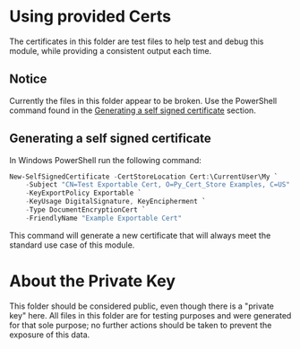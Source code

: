 # Using provided Certs

The certificates in this folder are test files to help test and debug this module, while providing a consistent output each time.
## Notice

Currently the files in this folder appear to be broken. Use the PowerShell command found in the [Generating a self signed certificate](#generating-a-self-signed-certificate) section.

## Generating a self signed certificate

In Windows PowerShell run the following command:

```powershell
New-SelfSignedCertificate -CertStoreLocation Cert:\CurrentUser\My `
    -Subject "CN=Test Exportable Cert, O=Py_Cert_Store Examples, C=US" `
    -KeyExportPolicy Exportable `
    -KeyUsage DigitalSignature, KeyEncipherment `
    -Type DocumentEncryptionCert `
    -FriendlyName "Example Exportable Cert"
```

This command will generate a new certificate that will always meet the standard use case of this module.

<!-- When prompted for the password enter: `pass1234`.

Re-generating the .p12 from the other provided cert files:
- Regenerate the certiticate .pem:
  - `openssl req -x509 -new -key private_key.pem -days 365 -out certificate.crt -addext "keyUsage = digitalSignature, keyEncipherment, dataEncipherment, cRLSign, keyCertSign" -addext "extendedKeyUsage = serverAuth, clientAuth"`
- Generate the .p12 files:
  - `openssl pkcs12 -export -out certificate.p12 -inkey private_key.pem -in certificate.crt -name "Rust Test Cert" -passout pass:pass1234`

## Windows: Certificate Import

1. Double click on a `.p12` file
2. Install for the current user
3. Advance to the `Private Key Protection` page of the installer (This page will have a password box)
  1. Enter the certificate's password (when using the `.p12`s from this repo the password is set to: `pass1234`)
4. Advance all the way to the `Completing the Certificate Import Wizard` page and click `Finish`

## Windows: PowerShell

1. Open Powershell
2. Save the password as an environment variable: `$password = ConvertTo-SecureString -String "pass1234" -AsPlainText -Force`
3. Enter the import command: `Import-PfxCertificate -FilePath "C:\path\to\certificate.p12" -CertStoreLocation Cert:\CurrentUser\My -Exportable -Password $password`
  1. It is recommend to launch power shell from the folder the `.p12` file is in to simplify the File Path paramater to `"./certificate.p12"` -->

# About the Private Key

This folder should be considered public, even though there is a "private key" here. All files in this folder are for testing purposes and were generated for that sole purpose; no further actions should be taken to prevent the exposure of this data.
